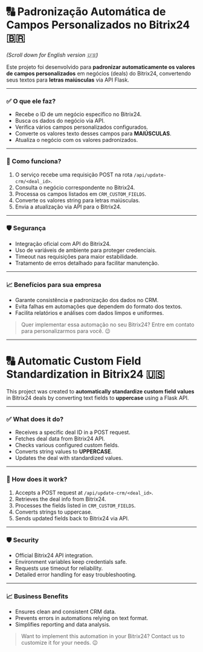 # 🔠 Padronização Automática de Campos Personalizados no Bitrix24 🇧🇷  
_(Scroll down for English version 🇺🇸)_

Este projeto foi desenvolvido para **padronizar automaticamente os valores de campos personalizados** em negócios (deals) do Bitrix24, convertendo seus textos para **letras maiúsculas** via API Flask.

---

### ✅ O que ele faz?

- Recebe o ID de um negócio específico no Bitrix24.
- Busca os dados do negócio via API.
- Verifica vários campos personalizados configurados.
- Converte os valores texto desses campos para **MAIÚSCULAS**.
- Atualiza o negócio com os valores padronizados.

---

### 🔧 Como funciona?

1. O serviço recebe uma requisição POST na rota `/api/update-crm/<deal_id>`.
2. Consulta o negócio correspondente no Bitrix24.
3. Processa os campos listados em `CRM_CUSTOM_FIELDS`.
4. Converte os valores string para letras maiúsculas.
5. Envia a atualização via API para o Bitrix24.

---

### 🛡️ Segurança

- Integração oficial com API do Bitrix24.
- Uso de variáveis de ambiente para proteger credenciais.
- Timeout nas requisições para maior estabilidade.
- Tratamento de erros detalhado para facilitar manutenção.

---

### 📈 Benefícios para sua empresa

- Garante consistência e padronização dos dados no CRM.
- Evita falhas em automações que dependem do formato dos textos.
- Facilita relatórios e análises com dados limpos e uniformes.

> Quer implementar essa automação no seu Bitrix24? Entre em contato para personalizarmos para você. 😉

---

# 🔠 Automatic Custom Field Standardization in Bitrix24 🇺🇸

This project was created to **automatically standardize custom field values** in Bitrix24 deals by converting text fields to **uppercase** using a Flask API.

---

### ✅ What does it do?

- Receives a specific deal ID in a POST request.
- Fetches deal data from Bitrix24 API.
- Checks various configured custom fields.
- Converts string values to **UPPERCASE**.
- Updates the deal with standardized values.

---

### 🔧 How does it work?

1. Accepts a POST request at `/api/update-crm/<deal_id>`.
2. Retrieves the deal info from Bitrix24.
3. Processes the fields listed in `CRM_CUSTOM_FIELDS`.
4. Converts strings to uppercase.
5. Sends updated fields back to Bitrix24 via API.

---

### 🛡️ Security

- Official Bitrix24 API integration.
- Environment variables keep credentials safe.
- Requests use timeout for reliability.
- Detailed error handling for easy troubleshooting.

---

### 📈 Business Benefits

- Ensures clean and consistent CRM data.
- Prevents errors in automations relying on text format.
- Simplifies reporting and data analysis.

> Want to implement this automation in your Bitrix24? Contact us to customize it for your needs. 😉
